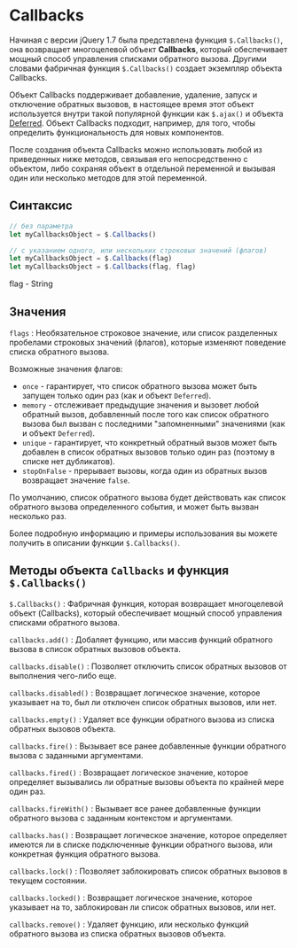 # Callbacks

Начиная с версии jQuery 1.7 была представлена функция `$.Callbacks()`, она возвращает многоцелевой объект **Callbacks**, который обеспечивает мощный способ управления списками обратного вызова. Другими словами фабричная функция `$.Callbacks()` создает экземпляр объекта Callbacks.

Объект Callbacks поддерживает добавление, удаление, запуск и отключение обратных вызовов, в настоящее время этот объект используется внутри такой популярной функции как `$.ajax()` и объекта [Deferred](deferred.md). Объект Callbacks подходит, например, для того, чтобы определить функциональность для новых компонентов.

После создания объекта Callbacks можно использовать любой из приведенных ниже методов, связывая его непосредственно с объектом, либо сохраняя объект в отдельной переменной и вызывая один или несколько методов для этой переменной.

## Синтаксис

```js
// без параметра
let myCallbacksObject = $.Callbacks()

// с указанием одного, или нескольких строковых значений (флагов)
let myCallbacksObject = $.Callbacks(flag)
let myCallbacksObject = $.Callbacks(flag, flag)
```

flag - String

## Значения

`flags`
: Необязательное строковое значение, или список разделенных пробелами строковых значений (флагов), которые изменяют поведение списка обратного вызова.

Возможные значения флагов:

- `once` - гарантирует, что список обратного вызова может быть запущен только один раз (как и объект `Deferred`).
- `memory` - отслеживает предыдущие значения и вызовет любой обратный вызов, добавленный после того как список обратного вызова был вызван с последними "запомненными" значениями (как и объект `Deferred`).
- `unique` - гарантирует, что конкретный обратный вызов может быть добавлен в список обратных вызовов только один раз (поэтому в списке нет дубликатов).
- `stopOnFalse` - прерывает вызовы, когда один из обратных вызов возвращает значение `false`.

По умолчанию, список обратного вызова будет действовать как список обратного вызова определенного события, и может быть вызван несколько раз.

Более подробную информацию и примеры использования вы можете получить в описании функции `$.Callbacks()`.

## Методы объекта `Callbacks` и функция `$.Callbacks()`

`$.Callbacks()`
: Фабричная функция, которая возвращает многоцелевой объект (Callbacks), который обеспечивает мощный способ управления списками обратного вызова.

`callbacks.add()`
: Добаляет функцию, или массив функций обратного вызова в список обратных вызовов объекта.

`callbacks.disable()`
: Позволяет отключить список обратных вызовов от выполнения чего-либо еще.

`callbacks.disabled()`
: Возвращает логическое значение, которое указывает на то, был ли отключен список обратных вызовов, или нет.

`callbacks.empty()`
: Удаляет все функции обратного вызова из списка обратных вызовов объекта.

`callbacks.fire()`
: Вызывает все ранее добавленные функции обратного вызова с заданными аргументами.

`callbacks.fired()`
: Возвращает логическое значение, которое определяет вызывались ли обратные вызовы объекта по крайней мере один раз.

`callbacks.fireWith()`
: Вызывает все ранее добавленные функции обратного вызова с заданным контекстом и аргументами.

`callbacks.has()`
: Возвращает логическое значение, которое определяет имеются ли в списке подключенные функции обратного вызова, или конкретная функция обратного вызова.

`callbacks.lock()`
: Позволяет заблокировать список обратных вызовов в текущем состоянии.

`callbacks.locked()`
: Возвращает логическое значение, которое указывает на то, заблокирован ли список обратных вызовов, или нет.

`callbacks.remove()`
: Удаляет функцию, или несколько функций обратного вызова из списка обратных вызовов объекта.
